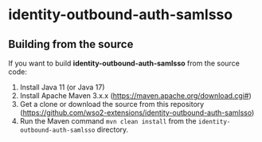 # identity-outbound-auth-samlsso

## Building from the source

If you want to build **identity-outbound-auth-samlsso** from the source code:

1. Install Java 11 (or Java 17)
2. Install Apache Maven 3.x.x (https://maven.apache.org/download.cgi#)
3. Get a clone or download the source from this repository (https://github.com/wso2-extensions/identity-outbound-auth-samlsso)
4. Run the Maven command ``mvn clean install`` from the ``identity-outbound-auth-samlsso`` directory.
